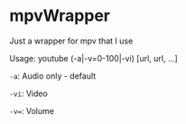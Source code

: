 # mpvWrapper
Just a wrapper for mpv that I use

Usage: youtube (-a|-v=0-100|-vi) [url, url, ...]

`-a`: Audio only - default

`-vi`: Video

`-v=`: Volume
